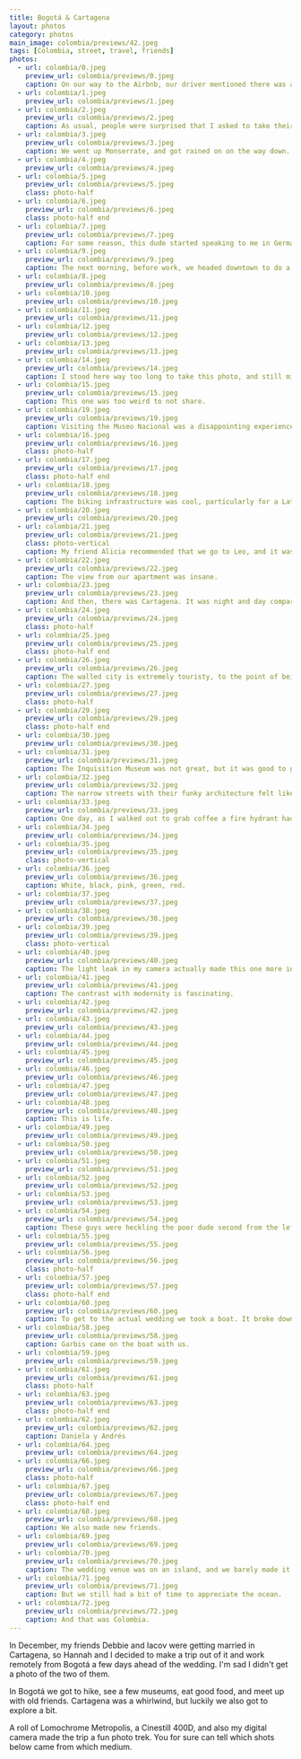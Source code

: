 ```yaml
---
title: Bogotá & Cartagena
layout: photos
category: photos
main_image: colombia/previews/42.jpeg
tags: [Colombia, street, travel, friends]
photos:
  - url: colombia/0.jpeg
    preview_url: colombia/previews/0.jpeg
    caption: On our way to the Airbnb, our driver mentioned there was an art fair in San Felipe. We were staying a few blocks over in Quinta Camacho and decided to walk there.
  - url: colombia/1.jpeg
    preview_url: colombia/previews/1.jpeg
  - url: colombia/2.jpeg
    preview_url: colombia/previews/2.jpeg
    caption: As usual, people were surprised that I asked to take their photos, but in general they were less shy than in other places I've visited.
  - url: colombia/3.jpeg
    preview_url: colombia/previews/3.jpeg
    caption: We went up Monserrate, and got rained on on the way down. It was only 10,000 feet of elevation.
  - url: colombia/4.jpeg
    preview_url: colombia/previews/4.jpeg
  - url: colombia/5.jpeg
    preview_url: colombia/previews/5.jpeg
    class: photo-half
  - url: colombia/6.jpeg
    preview_url: colombia/previews/6.jpeg
    class: photo-half end
  - url: colombia/7.jpeg
    preview_url: colombia/previews/7.jpeg
    caption: For some reason, this dude started speaking to me in German halfway through our conversation in Spanish.
  - url: colombia/9.jpeg
    preview_url: colombia/previews/9.jpeg
    caption: The next morning, before work, we headed downtown to do a self-guided walking tour. We used Voicemap, and it reminded us of how sad it is that Detour is no longer around.
  - url: colombia/8.jpeg
    preview_url: colombia/previews/8.jpeg
  - url: colombia/10.jpeg
    preview_url: colombia/previews/10.jpeg
  - url: colombia/11.jpeg
    preview_url: colombia/previews/11.jpeg
  - url: colombia/12.jpeg
    preview_url: colombia/previews/12.jpeg
  - url: colombia/13.jpeg
    preview_url: colombia/previews/13.jpeg
  - url: colombia/14.jpeg
    preview_url: colombia/previews/14.jpeg
    caption: I stood here way too long to take this photo, and still missed the moment when the "L" went up.
  - url: colombia/15.jpeg
    preview_url: colombia/previews/15.jpeg
    caption: This one was too weird to not share.
  - url: colombia/19.jpeg
    preview_url: colombia/previews/19.jpeg
    caption: Visiting the Museo Nacional was a disappointing experience. The exhibits were set up in a very disorganized way, and the content seemed to be copy pasted from academic research. They had cool artifacts, but the incoherent passages and inaccessible language meant to impress people with their big words didn't impress me.
  - url: colombia/16.jpeg
    preview_url: colombia/previews/16.jpeg
    class: photo-half
  - url: colombia/17.jpeg
    preview_url: colombia/previews/17.jpeg
    class: photo-half end
  - url: colombia/18.jpeg
    preview_url: colombia/previews/18.jpeg
    caption: The biking infrastructure was cool, particularly for a Latin American city, but I wasn't as impressed as I expected to be after hearing about it for years.
  - url: colombia/20.jpeg
    preview_url: colombia/previews/20.jpeg
  - url: colombia/21.jpeg
    preview_url: colombia/previews/21.jpeg
    class: photo-vertical
    caption: My friend Alicia recommended that we go to Leo, and it was one of the best parts of the trip. Having such a good meal at this price was too good to pass up. I had no idea what half the things we were eating were, but they were extremely tasty.
  - url: colombia/22.jpeg
    preview_url: colombia/previews/22.jpeg
    caption: The view from our apartment was insane.
  - url: colombia/23.jpeg
    preview_url: colombia/previews/23.jpeg
    caption: And then, there was Cartagena. It was night and day compared to Bogotá.
  - url: colombia/24.jpeg
    preview_url: colombia/previews/24.jpeg
    class: photo-half
  - url: colombia/25.jpeg
    preview_url: colombia/previews/25.jpeg
    class: photo-half end
  - url: colombia/26.jpeg
    preview_url: colombia/previews/26.jpeg
    caption: The walled city is extremely touristy, to the point of being gaudy, but that doesn't make it less beautiful.
  - url: colombia/27.jpeg
    preview_url: colombia/previews/27.jpeg
    class: photo-half
  - url: colombia/29.jpeg
    preview_url: colombia/previews/29.jpeg
    class: photo-half end
  - url: colombia/30.jpeg
    preview_url: colombia/previews/30.jpeg
  - url: colombia/31.jpeg
    preview_url: colombia/previews/31.jpeg
    caption: The Inquisition Museum was not great, but it was good to get a bit of Colombian history. Unfortunately we were in a rush at the end and missed the bit about their fight for independence, which I assume I would have enjoyed.
  - url: colombia/32.jpeg
    preview_url: colombia/previews/32.jpeg
    caption: The narrow streets with their funky architecture felt like a mix of New Orleans and the old Italian towns [we visited](https://faingezicht.com/photos/2021/12/02/italia-revisited/) a couple of years ago. I've never been to Spain, but I assume I'd compare it to that instead if I had the reference.
  - url: colombia/33.jpeg
    preview_url: colombia/previews/33.jpeg
    caption: One day, as I walked out to grab coffee a fire hydrant had broken and flooded the street.
  - url: colombia/34.jpeg
    preview_url: colombia/previews/34.jpeg
  - url: colombia/35.jpeg
    preview_url: colombia/previews/35.jpeg
    class: photo-vertical
  - url: colombia/36.jpeg
    preview_url: colombia/previews/36.jpeg
    caption: White, black, pink, green, red.
  - url: colombia/37.jpeg
    preview_url: colombia/previews/37.jpeg
  - url: colombia/38.jpeg
    preview_url: colombia/previews/38.jpeg
  - url: colombia/39.jpeg
    preview_url: colombia/previews/39.jpeg
    class: photo-vertical
  - url: colombia/40.jpeg
    preview_url: colombia/previews/40.jpeg
    caption: The light leak in my camera actually made this one more interesting. The accidents of film.
  - url: colombia/41.jpeg
    preview_url: colombia/previews/41.jpeg
    caption: The contrast with modernity is fascinating.
  - url: colombia/42.jpeg
    preview_url: colombia/previews/42.jpeg
  - url: colombia/43.jpeg
    preview_url: colombia/previews/43.jpeg
  - url: colombia/44.jpeg
    preview_url: colombia/previews/44.jpeg
  - url: colombia/45.jpeg
    preview_url: colombia/previews/45.jpeg
  - url: colombia/46.jpeg
    preview_url: colombia/previews/46.jpeg
  - url: colombia/47.jpeg
    preview_url: colombia/previews/47.jpeg
  - url: colombia/48.jpeg
    preview_url: colombia/previews/48.jpeg
    caption: This is life.
  - url: colombia/49.jpeg
    preview_url: colombia/previews/49.jpeg
  - url: colombia/50.jpeg
    preview_url: colombia/previews/50.jpeg
  - url: colombia/51.jpeg
    preview_url: colombia/previews/51.jpeg
  - url: colombia/52.jpeg
    preview_url: colombia/previews/52.jpeg
  - url: colombia/53.jpeg
    preview_url: colombia/previews/53.jpeg
  - url: colombia/54.jpeg
    preview_url: colombia/previews/54.jpeg
    caption: These guys were heckling the poor dude second from the left. Here they had just slapped him in the back of the head. One of my favorite shots of the trip, though.
  - url: colombia/55.jpeg
    preview_url: colombia/previews/55.jpeg
  - url: colombia/56.jpeg
    preview_url: colombia/previews/56.jpeg
    class: photo-half
  - url: colombia/57.jpeg
    preview_url: colombia/previews/57.jpeg
    class: photo-half end
  - url: colombia/60.jpeg
    preview_url: colombia/previews/60.jpeg
    caption: To get to the actual wedding we took a boat. It broke down halfway through and we had to go back to shore to switch boats. It made the trip longer, but we had beers and cool views, so I had no complaints.
  - url: colombia/58.jpeg
    preview_url: colombia/previews/58.jpeg
    caption: Garbis came on the boat with us.
  - url: colombia/59.jpeg
    preview_url: colombia/previews/59.jpeg
  - url: colombia/61.jpeg
    preview_url: colombia/previews/61.jpeg
    class: photo-half
  - url: colombia/63.jpeg
    preview_url: colombia/previews/63.jpeg
    class: photo-half end
  - url: colombia/62.jpeg
    preview_url: colombia/previews/62.jpeg
    caption: Daniela y Andrés
  - url: colombia/64.jpeg
    preview_url: colombia/previews/64.jpeg
  - url: colombia/66.jpeg
    preview_url: colombia/previews/66.jpeg
    class: photo-half
  - url: colombia/67.jpeg
    preview_url: colombia/previews/67.jpeg
    class: photo-half end
  - url: colombia/68.jpeg
    preview_url: colombia/previews/68.jpeg
    caption: We also made new friends.
  - url: colombia/69.jpeg
    preview_url: colombia/previews/69.jpeg
  - url: colombia/70.jpeg
    preview_url: colombia/previews/70.jpeg
    caption: The wedding venue was on an island, and we barely made it in time to get ready.
  - url: colombia/71.jpeg
    preview_url: colombia/previews/71.jpeg
    caption: But we still had a bit of time to appreciate the ocean.
  - url: colombia/72.jpeg
    preview_url: colombia/previews/72.jpeg
    caption: And that was Colombia.
---
```


In December, my friends Debbie and Iacov were getting married in Cartagena, so Hannah and I decided to make a trip out of it and work remotely from Bogotá a few days ahead of the wedding. I'm sad I didn't get a photo of the two of them.

In Bogotá we got to hike, see a few museums, eat good food, and meet up with old friends. Cartagena was a whirlwind, but luckily we also got to explore a bit.

A roll of Lomochrome Metropolis, a Cinestill 400D, and also my digital camera made the trip a fun photo trek. You for sure can tell which shots below came from which medium.
